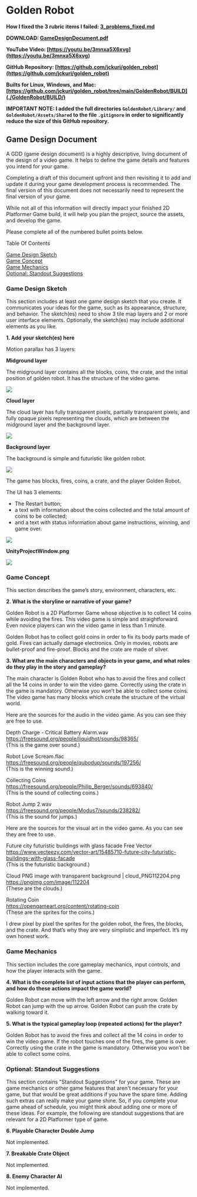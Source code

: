 # Golden Robot

**How I fixed the 3 rubric items I failed: [3_problems_fixed.md](3_problems_fixed.md)**

**DOWNLOAD: [GameDesignDocument.pdf](./GameDesignDocument.pdf)**

**YouTube Video: [https://youtu.be/3mnxa5X6xvg](https://youtu.be/3mnxa5X6xvg)**

**GitHub Repository: [https://github.com/jckuri/golden_robot](https://github.com/jckuri/golden_robot)**

**Builts for Linux, Windows, and Mac: [https://github.com/jckuri/golden_robot/tree/main/GoldenRobot/BUILD](./GoldenRobot/BUILD/)**

**IMPORTANT NOTE: I added the full directories `GoldenRobot/Library/` and `GoldenRobot/Assets/Shared` to the file `.gitignore` in order to significantly reduce the size of this GitHub repository.**

## Game Design Document

A GDD (game design document) is a highly descriptive, living document of the design of a video game. It helps to define the game details and features you intend for your game.

Completing a draft of this document upfront and then revisiting it to add and update it during your game development process is recommended. The final version of this document does not necessarily need to represent the final version of your game.

While not all of this information will directly impact your finished 2D Platformer Game build, it will help you plan the project, source the assets, and develop the game.

Please complete all of the numbered bullet points below. 

Table Of Contents

[Game Design Sketch](#game-design-sketch)<br/>
[Game Concept](#game-concept)<br/>
[Game Mechanics](#game-mechanics)<br/>
[Optional: Standout Suggestions](#optional-standout-suggestions)<br/>

### Game Design Sketch

This section includes at least one game design sketch that you create. It communicates your ideas for the game, such as its appearance, structure, and behavior. The sketch(es) need to show 3 tile map layers and 2 or more user interface elements. Optionally, the sketch(es) may include additional elements as you like. 

**1. Add your sketch(es) here**

Motion parallax has 3 layers:

**Midground layer**

The midground layer contains all the blocks, coins, the crate, and the initial position of golden robot. It has the structure of the video game.

<img src="images/tilemap.png"/>

**Cloud layer**

The cloud layer has fully transparent pixels, partially transparent pixels, and fully opaque pixels representing the clouds, which are between the midground layer and the background layer.

<img src="images/clouds.png"/>

**Background layer**

The background is simple and futuristic like golden robot.

<img src="images/background.png"/>

The game has blocks, fires, coins, a crate, and the player Golden Robot.

The UI has 3 elements:

- The Restart button;<br/>
- a text with information about the coins collected and the total amount of coins to be collected;<br/>
- and a text with status information about game instructions, winning, and game over.

<img src="images/game.png"/>

**UnityProjectWindow.png**

<img src="UnityProjectWindow.png"/>



### Game Concept

This section describes the game’s story, environment, characters, etc.

**2. What is the storyline or narrative of your game?**

Golden Robot is a 2D Platformer Game whose objective is to collect 14 coins while avoiding the
fires. This video game is simple and straightforward. Even novice players can win the video
game in less than 1 minute.

Golden Robot has to collect gold coins in order to fix its body parts made of gold. 
Fires can actually damage electronics. Only in movies, robots are bullet-proof and fire-proof.
Blocks and the crate are made of silver.


**3. What are the main characters and objects in your game, and what roles do they play in the story and gameplay?**

The main character is Golden Robot who has to avoid the fires and collect all the 14 coins in
order to win the video game. Correctly using the crate in the game is mandatory. Otherwise you
won’t be able to collect some coins. The video game has many blocks which create the
structure of the virtual world.

Here are the sources for the audio in the video game. As you can see they are free to use.

Depth Charge - Critical Battery Alarm.wav<br/>
https://freesound.org/people/liquidhot/sounds/98365/ <br/>
(This is the game over sound.)

Robot Love Scream.flac<br/>
https://freesound.org/people/qubodup/sounds/197256/ <br/>
(This is the winning sound.)

Collecting Coins<br/>
https://freesound.org/people/Philip_Berger/sounds/693840/ <br/>
(This is the sound of collecting coins.)

Robot Jump 2.wav<br/>
https://freesound.org/people/Modus7/sounds/238282/ <br/>
(This is the sound for jumps.)

Here are the sources for the visual art in the video game. As you can see they are free to use.

Future city futuristic buildings with glass facade Free Vector<br/>
https://www.vecteezy.com/vector-art/15485710-future-city-futuristic-buildings-with-glass-facade <br/>
(This is the futuristic background.)

Cloud PNG image with transparent background | cloud_PNG112204.png<br/>
https://pngimg.com/image/112204 <br/>
(These are the clouds.)

Rotating Coin<br/>
https://opengameart.org/content/rotating-coin <br/>
(These are the sprites for the coins.)

I drew pixel by pixel the sprites for the golden robot, the fires, the blocks, and the crate. And that’s why they are very simplistic and imperfect. It’s my own honest work.


### Game Mechanics

This section includes the core gameplay mechanics, input controls, and how the player interacts with the game.

**4. What is the complete list of input actions that the player can perform, and how do these actions impact the game world?**

Golden Robot can move with the left arrow and the right arrow. Golden Robot can jump with the up
arrow. Golden Robot can push the crate by walking toward it.


**5. What is the typical gameplay loop (repeated actions) for the player?**

Golden Robot has to avoid the fires and collect all the 14 coins in order to win the video game. If
the robot touches one of the fires, the game is over. Correctly using the crate in the game is
mandatory. Otherwise you won’t be able to collect some coins.



### Optional: Standout Suggestions

This section contains "Standout Suggestions" for your game. These are game mechanics or other game features that aren't necessary for your game, but that would be great additions if you have the spare time. Adding such extras can really make your game shine. So, if you complete your game ahead of schedule, you might think about adding one or more of these ideas. For example, the following are standout suggestions that are relevant for a 2D Platformer type of game. 

**6. Playable Character Double Jump**

Not implemented.

**7. Breakable Crate Object**

Not implemented.

**8. Enemy Character AI**

Not implemented.
